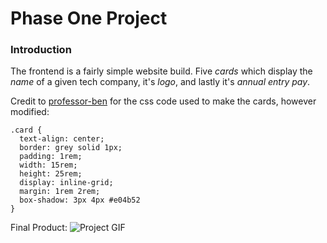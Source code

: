 # Phase One Project

### Introduction

The frontend is a fairly simple website build. Five *cards* which display the *name* of a given tech company, it's *logo*, and lastly it's *annual entry pay*. 

Credit to [professor-ben](https://github.com/professor-ben) for the css code used to make the cards, however modified:
```
.card {
  text-align: center;
  border: grey solid 1px;
  padding: 1rem;
  width: 15rem;
  height: 25rem;
  display: inline-grid;
  margin: 1rem 2rem;
  box-shadow: 3px 4px #e04b52
}
```
Final Product:
![Project GIF](https://im3.ezgif.com/tmp/ezgif-3-e6befd3d12.gif)